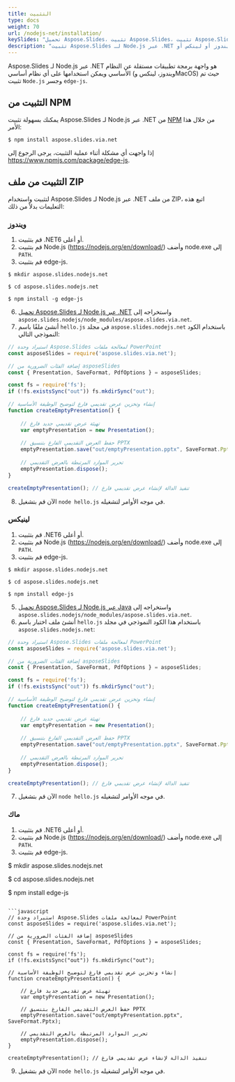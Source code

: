 ```yaml
---
title: التثبيت
type: docs
weight: 70
url: /nodejs-net/installation/
keySlides: "تحميل Aspose.Slides، تثبيت Aspose.Slides، تثبيت Aspose.Slides، ويندوز، macOS، لينكس، Javascript، Node.js"
description: "تثبيت Aspose.Slides لـ Node.js عبر .NET على ويندوز أو لينكس أو macOS"
---
```


Aspose.Slides لـ Node.js عبر .NET هو واجهة برمجة تطبيقات مستقلة عن النظام الأساسي ويمكن استخدامها على أي نظام أساسي (ويندوز، لينكس وMacOS) حيث تم تثبيت `Node.js` وجسر `edge-js`.

## **التثبيت من NPM**

يمكنك بسهولة تثبيت Aspose.Slides لـ Node.js عبر .NET من [NPM](https://www.npmjs.com/) من خلال هذا الأمر:
```
$ npm install aspose.slides.via.net
```
إذا واجهت أي مشكلة أثناء عملية التثبيت، يرجى الرجوع إلى https://www.npmjs.com/package/edge-js.

## **التثبيت من ملف ZIP**

لتثبيت واستخدام Aspose.Slides لـ Node.js عبر .NET من ملف ZIP، اتبع هذه التعليمات بدلاً من ذلك:

### **ويندوز**

1. قم بتثبيت .NET6 أو أعلى.
1. قم بتثبيت Node.js (https://nodejs.org/en/download/) وأضف node.exe إلى `PATH`.
1. قم بتثبيت edge-js.
```
$ mkdir aspose.slides.nodejs.net

$ cd aspose.slides.nodejs.net

$ npm install -g edge-js
```
6. [تحميل Aspose.Slides لـ Node.js عبر .NET](https://releases.aspose.com/slides/nodejs-net/) واستخراجه إلى `aspose.slides.nodejs/node_modules/aspose.slides.via.net`.
7. أنشئ ملفًا باسم `hello.js` في مجلد `aspose.slides.nodejs.net` باستخدام الكود النموذجي التالي:

```javascript
// استيراد وحدة Aspose.Slides لمعالجة ملفات PowerPoint
const asposeSlides = require('aspose.slides.via.net');

// إضافة الفئات الضرورية من asposeSlides
const { Presentation, SaveFormat, PdfOptions } = asposeSlides;

const fs = require('fs');
if (!fs.existsSync("out")) fs.mkdirSync("out");

// إنشاء وتخزين عرض تقديمي فارغ لتوضيح الوظيفة الأساسية
function createEmptyPresentation() {
	
    // تهيئة عرض تقديمي جديد فارغ
    var emptyPresentation = new Presentation();
    
    // حفظ العرض التقديمي الفارغ بتنسيق PPTX
    emptyPresentation.save("out/emptyPresentation.pptx", SaveFormat.Pptx);
    
    // تحرير الموارد المرتبطة بالعرض التقديمي
    emptyPresentation.dispose();
}

createEmptyPresentation(); // تنفيذ الدالة لإنشاء عرض تقديمي فارغ
```

8. الآن قم بتشغيل `node hello.js` في موجه الأوامر لتشغيله.

### **لينيكس**

1. قم بتثبيت .NET6 أو أعلى.
1. قم بتثبيت Node.js (https://nodejs.org/en/download/) وأضف node.exe إلى `PATH`.
1. قم بتثبيت edge-js.
```
$ mkdir aspose.slides.nodejs.net

$ cd aspose.slides.nodejs.net

$ npm install edge-js
```
5. [تحميل Aspose.Slides لـ Node.js عبر Java](https://releases.aspose.com/slides/nodejs-net/) واستخراجه إلى `aspose.slides.nodejs/node_modules/aspose.slides.via.net`.
6. أنشئ ملف اختبار باسم `hello.js` باستخدام هذا الكود النموذجي في مجلد `aspose.slides.nodejs.net`:

```javascript
// استيراد وحدة Aspose.Slides لمعالجة ملفات PowerPoint
const asposeSlides = require('aspose.slides.via.net');

// إضافة الفئات الضرورية من asposeSlides
const { Presentation, SaveFormat, PdfOptions } = asposeSlides;

const fs = require('fs');
if (!fs.existsSync("out")) fs.mkdirSync("out");

// إنشاء وتخزين عرض تقديمي فارغ لتوضيح الوظيفة الأساسية
function createEmptyPresentation() {
	
    // تهيئة عرض تقديمي جديد فارغ
    var emptyPresentation = new Presentation();
    
    // حفظ العرض التقديمي الفارغ بتنسيق PPTX
    emptyPresentation.save("out/emptyPresentation.pptx", SaveFormat.Pptx);
    
    // تحرير الموارد المرتبطة بالعرض التقديمي
    emptyPresentation.dispose();
}

createEmptyPresentation(); // تنفيذ الدالة لإنشاء عرض تقديمي فارغ
```
7. الآن قم بتشغيل `node hello.js` في موجه الأوامر لتشغيله.

### **ماك**

1. قم بتثبيت .NET6 أو أعلى.
1. قم بتثبيت Node.js (https://nodejs.org/en/download/) وأضف node.exe إلى `PATH`.
1. قم بتثبيت edge-js.

$ mkdir aspose.slides.nodejs.net
 
$ cd aspose.slides.nodejs.net
 
$ npm install edge-js
```

```javascript
// استيراد وحدة Aspose.Slides لمعالجة ملفات PowerPoint
const asposeSlides = require('aspose.slides.via.net');

// إضافة الفئات الضرورية من asposeSlides
const { Presentation, SaveFormat, PdfOptions } = asposeSlides;

const fs = require('fs');
if (!fs.existsSync("out")) fs.mkdirSync("out");

// إنشاء وتخزين عرض تقديمي فارغ لتوضيح الوظيفة الأساسية
function createEmptyPresentation() {
	
    // تهيئة عرض تقديمي جديد فارغ
    var emptyPresentation = new Presentation();
    
    // حفظ العرض التقديمي الفارغ بتنسيق PPTX
    emptyPresentation.save("out/emptyPresentation.pptx", SaveFormat.Pptx);
    
    // تحرير الموارد المرتبطة بالعرض التقديمي
    emptyPresentation.dispose();
}

createEmptyPresentation(); // تنفيذ الدالة لإنشاء عرض تقديمي فارغ
```
9. الآن قم بتشغيل `node hello.js` في موجه الأوامر لتشغيله.
